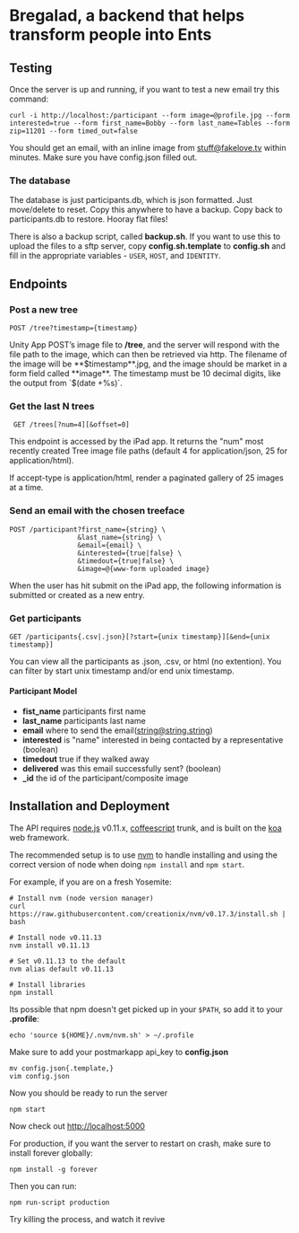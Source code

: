 # Bregalad, a backend that helps transform people into Ents

## Testing

  Once the server is up and running, if you want to test a new email try this command:

    curl -i http://localhost:/participant --form image=@profile.jpg --form interested=true --form first_name=Bobby --form last_name=Tables --form zip=11201 --form timed_out=false

  You should get an email, with an inline image from stuff@fakelove.tv within minutes. Make sure you have config.json filled out.

### The database

  The database is just participants.db, which is json formatted. Just move/delete to reset. Copy this anywhere to have a backup. Copy back to participants.db to restore. Hooray flat files!

  There is also a backup script, called **backup.sh**. If you want to use this to upload the files to a sftp server, copy **config.sh.template** to **config.sh** and fill in the appropriate variables - `USER`, `HOST`, and `IDENTITY`.

## Endpoints

### Post a new tree

    POST /tree?timestamp={timestamp}

Unity App POST’s image file to **/tree**, and the server will respond with the file path to the image, which can then be retrieved via http. The filename of the image will be **$timestamp**.jpg, and the image should be market in a form field called **image**. The timestamp must be 10 decimal digits, like the output from `$(date +%s)`.

### Get the last N trees

     GET /trees[?num=4][&offset=0]

This endpoint is accessed by the iPad app. It returns the "num" most recently created Tree image file paths (default 4 for application/json, 25 for application/html).

If accept-type is application/html, render a paginated gallery of 25 images at a time.

### Send an email with the chosen treeface

    POST /participant?first_name={string} \
                     &last_name={string} \
                     &email={email} \
                     &interested={true|false} \
                     &timedout={true|false} \
                     &image=@{www-form uploaded image}

When the user has hit submit on the iPad app, the following information is submitted or created as a new entry.

### Get participants

    GET /participants{.csv|.json}[?start={unix timestamp}][&end={unix timestamp}]

You can view all the participants as .json, .csv, or html (no extention). You can filter by start unix timestamp and/or end unix timestamp.

#### Participant Model
  * **fist_name** participants first name
  * **last_name** participants last name
  * **email** where to send the email(string@string.string)
  * **interested** is "name" interested in being contacted by a representative (boolean)
  * **timedout** true if they walked away
  * **delivered** was this email successfully sent? (boolean)
  * **_id** the id of the participant/composite image

## Installation and Deployment
 
The API requires [node.js](http://nodejs.org) v0.11.x, [coffeescript](http://github.com/jashkenas/coffeescript) trunk, and is built on the [koa](koajs.com) web framework.

The recommended setup is to use [nvm](https://github.com/creationix/nvm) to handle installing and using the correct version of node when doing `npm install` and `npm start`.

For example, if you are on a fresh Yosemite:

    # Install nvm (node version manager)
    curl https://raw.githubusercontent.com/creationix/nvm/v0.17.3/install.sh | bash

    # Install node v0.11.13
    nvm install v0.11.13

    # Set v0.11.13 to the default
    nvm alias default v0.11.13

    # Install libraries
    npm install


Its possible that npm doesn't get picked up in your `$PATH`, so add it to your **.profile**:

    echo 'source ${HOME}/.nvm/nvm.sh' > ~/.profile

Make sure to add your postmarkapp api_key to **config.json**

    mv config.json{.template,}
    vim config.json

Now you should be ready to run the server

    npm start

Now check out [http://localhost:5000](http://localhost:5000)


For production, if you want the server to restart on crash, make sure to install forever globally:

    npm install -g forever

Then you can run:

    npm run-script production

Try killing the process, and watch it revive
